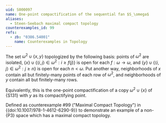 ```yaml
---
uid: S000097
name: One-point compactification of the sequential fan $S_\omega$
aliases:
  - Steen-Seebach maximal compact topology
counterexamples_id: 99
refs:
  - zb: "0386.54001"
    name: Counterexamples in Topology
---
```


The set $\omega^2\cup\{x,y\}$ topologized by the following basis: points of $\omega^2$ are isolated,
$\{x\}\cup\{\langle i,j\rangle\in\omega^2 : i\geq f(j)\}$ is open for each $f:\omega\to\omega$, and
$\{y\}\cup\{\langle i,j\rangle\in\omega^2 : j\geq n\}$ is open for each $n<\omega$.
Put another way, neighborhoods of $x$ contain all but finitely-many points of each row of $\omega^2$,
and neighborhoods of $y$ contain all but finitely-many rows.

Equivalently, this is the one-point compactification of
a copy $\omega^2\cup\{x\}$ of
{S131} with
$y$ as its compactifying point.

Defined as counterexample #99 ("Maximal Compact Topology")
in {{doi:10.1007/978-1-4612-6290-9}} to demonstrate
an example of a non-{P3} space which has a maximal
compact topology.
